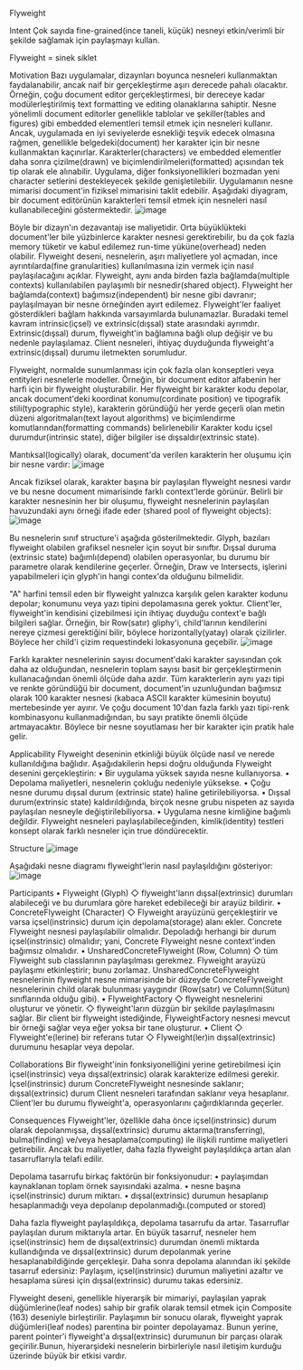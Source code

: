 Flyweight

Intent
Çok sayıda fine-grained(ince taneli, küçük) nesneyi etkin/verimli bir şekilde sağlamak için paylaşmayı kullan.

Flyweight = sinek siklet

Motivation
Bazı uygulamalar, dizaynları boyunca nesneleri kullanmaktan faydalanabilir, ancak naif bir gerçekleştirme aşırı derecede pahalı olacaktır.
Örneğin, çoğu document editor gerçekleştirmesi, bir dereceye kadar modülerleştirilmiş text formatting ve editing olanaklarına sahiptir.
Nesne yönelimli document editorler genellikle tablolar ve şekiller(tables and figures) gibi embedded elementleri temsil etmek için nesneleri kullanır.
Ancak, uygulamada en iyi seviyelerde esnekliği teşvik edecek olmasına rağmen, genellikle belgedeki(document) her karakter için bir nesne kullanmaktan kaçınırlar.
Karakterler(characters) ve embedded elementler daha sonra çizilme(drawn) ve biçimlendirilmeleri(formatted) açısından tek tip olarak ele alınabilir.
Uygulama, diğer fonksiyonellikleri bozmadan yeni character setlerini destekleyecek şekilde genişletilebilir.
Uygulamanın nesne mimarisi document'in fiziksel mimarisini taklit edebilir.
Aşağıdaki diyagram, bir document editörünün karakterleri temsil etmek için nesneleri nasıl kullanabileceğini göstermektedir.
![image](https://github.com/user-attachments/assets/9b3b6997-6c8a-440c-99c6-41be1da3b2ac)


Böyle bir dizayn'ın dezavantajı ise maliyetidir.
Orta büyüklükteki document'ler bile yüzbinlerce karakter nesnesi gerektirebilir, bu da çok fazla memory tüketir ve kabul edilemez run-time yüküne(overhead) neden olabilir.
Flyweight deseni, nesnelerin, aşırı maliyetlere yol açmadan, ince ayrıntılarda(fine granularities) kullanılmasına izin vermek için nasıl paylaşılacağını açıklar.
Flyweight, aynı anda birden fazla bağlamda(multiple contexts) kullanılabilen paylaşımlı bir nesnedir(shared object).
Flyweight her bağlamda(context) bağımsız(independent) bir nesne gibi davranır; paylaşılmayan bir nesne örneğinden ayırt edilemez.
Flyweight'ler faaliyet gösterdikleri bağlam hakkında varsayımlarda bulunamazlar.
Buradaki temel kavram intrinsic(içsel) ve extrinsic(dışsal) state arasındaki ayrımdır.
Extrinsic(dışsal) durum, flyweight'in bağlamına bağlı olup değişir ve bu nedenle paylaşılamaz.
Client nesneleri, ihtiyaç duyduğunda flyweight'a extrinsic(dışsal) durumu iletmekten sorumludur.

Flyweight, normalde sunumlanması için çok fazla olan konseptleri veya entityleri nesnelerle modeller. Örneğin, bir document editor alfabenin her harfi için bir flyweight oluşturabilir.
Her flyweight bir karakter kodu depolar, ancak document'deki koordinat konumu(cordinate position) ve tipografik stili(typographic style), karakterin göründüğü her yerde geçerli olan metin düzeni algoritmaları(text layout algorithms) ve biçimlendirme komutlarından(formatting commands) belirlenebilir
Karakter kodu içsel durumdur(intrinsic state), diğer bilgiler ise dışsaldır(extrinsic state).

Mantıksal(logically) olarak, document'da verilen karakterin her oluşumu için bir nesne vardır:
![image](https://github.com/user-attachments/assets/78d243df-37a7-4281-ac6b-f4470b7af272)


Ancak fiziksel olarak, karakter başına bir paylaşılan flyweight nesnesi vardır ve bu nesne document mimarisinde farklı context'lerde görünür.
Belirli bir karakter nesnesinin her bir oluşumu, flyweight nesnelerinin paylaşılan havuzundaki aynı örneği ifade eder (shared pool of flyweight objects):
![image](https://github.com/user-attachments/assets/aceb8147-77d9-4c53-a816-9c5b6cc6710a)



Bu nesnelerin sınıf structure'i aşağıda gösterilmektedir. Glyph, bazıları flyweight olabilen grafiksel nesneler için soyut bir sınıftır. Dışsal duruma (extrinsic state) bağımlı(depend) olabilen operasyonlar, bu durumu bir parametre olarak kendilerine geçerler.
Örneğin, Draw ve Intersects, işlerini yapabilmeleri için glyph'in hangi contex'da olduğunu bilmelidir.


"A" harfini temsil eden bir flyweight yalnızca karşılık gelen karakter kodunu depolar; konumunu veya yazı tipini depolamasına gerek yoktur. Client'ler, flyweight'in kendisini çizebilmesi için ihtiyaç duyduğu context'e bağlı bilgileri sağlar.
Örneğin, bir Row(satır) gliphy'i, child'larının kendilerini nereye çizmesi gerektiğini bilir, böylece horizontally(yatay) olarak çizilirler. Böylece her child'i çizim requestindeki lokasyonuna geçebilir.
![image](https://github.com/user-attachments/assets/291a72bb-3f1f-41ef-94b5-edfc109987eb)

Farklı karakter nesnelerinin sayısı document'daki karakter sayısından çok daha az olduğundan, nesnelerin toplam sayısı basit bir gerçekleştirmenin kullanacağından önemli ölçüde daha azdır.
Tüm karakterlerin aynı yazı tipi ve renkte göründüğü bir document, document'in uzunluğundan bağımsız olarak 100 karakter nesnesi (kabaca ASCII karakter kümesinin boyutu) mertebesinde yer ayırır.
Ve çoğu document 10'dan fazla farklı yazı tipi-renk kombinasyonu kullanmadığından, bu sayı pratikte önemli ölçüde artmayacaktır. Böylece bir nesne soyutlaması her bir karakter için pratik hale gelir.

Applicability
Flyweight deseninin etkinliği büyük ölçüde nasıl ve nerede kullanıldığına bağlıdır. Aşağıdakilerin hepsi doğru olduğunda Flyweight desenini gerçekleştirin:
• Bir uygulama yüksek sayıda nesne kullanıyorsa.
• Depolama maliyetleri, nesnelerin çokluğu nedeniyle yüksekse.
• Çoğu nesne durumu dışsal durum (extrinsic state) haline getirilebiliyorsa.
• Dışsal durum(extrinsic state) kaldırıldığında, birçok nesne grubu nispeten az sayıda paylaşılan nesneyle değiştirilebiliyorsa.
• Uygulama nesne kimliğine bağımlı değildir. Flyweight nesneleri paylaşılabileceğinden, kimlik(identity) testleri konsept olarak farklı nesneler için true döndürecektir.

Structure
![image](https://github.com/user-attachments/assets/068eca88-ea6e-4b61-a541-377857ac0c79)


Aşağıdaki nesne diagramı flyweight'lerin nasıl paylaşıldığını gösteriyor:
![image](https://github.com/user-attachments/assets/9ec89cd8-fe7b-4692-9170-35e1f2fa6eff)



Participants
• Flyweight (Glyph)
   ◇ flyweight'ların dışsal(extrinsic) durumları alabileceği ve bu durumlara göre hareket edebileceği bir arayüz bildirir.
• ConcreteFlyweight (Character)
   ◇ Flyweight arayüzünü gerçekleştirir ve varsa içsel(instrinsic) durum için depolama(storage) alanı ekler. Concrete Flyweight nesnesi paylaşılabilir olmalıdır. Depoladığı herhangi bir durum içsel(instrinsic) olmalıdır; yani, Concrete Flyweight nesne context'inden bağımsız olmalıdır.
• UnsharedConcreteFlyweight (Row, Column)
   ◇ tüm Flyweight sub classlarının paylaşılması gerekmez. Flyweight arayüzü paylaşımı etkinleştirir; bunu zorlamaz. UnsharedConcreteFlyweight nesnelerinin flyweight nesne mimarisinde bir düzeyde ConcreteFlyweight nesnelerinin child olarak bulunması yaygındır (Row(satır) ve Column(Sütun) sınıflarında olduğu gibi).
• FlyweightFactory
   ◇ flyweight nesnelerini oluşturur ve yönetir.
   ◇ flyweight'ların düzgün bir şekilde paylaşılmasını sağlar. Bir client bir flyweight istediğinde, FlyweightFactory nesnesi mevcut bir örneği sağlar veya eğer yoksa bir tane oluşturur.
• Client
   ◇ Flyweight'e(lerine) bir referans tutar
   ◇ Flyweight(ler)in dışsal(extrinsic) durumunu hesaplar veya depolar.

Collaborations
Bir flyweight'inin fonksiyonelliğini yerine getirebilmesi için içsel(instrinsic) veya dışsal(extrinsic) olarak karakterize edilmesi gerekir.
İçsel(instrinsic) durum ConcreteFlyweight nesnesinde saklanır; dışsal(extrinsic) durum Client nesneleri tarafından saklanır veya hesaplanır. Client'ler bu durumu flyweight'a, operasyonlarını çağırdıklarında geçerler.

Consequences
Flyweight'ler, özellikle daha önce içsel(instrinsic) durum olarak depolanmışsa, dışsal(extrinsic) durumu aktarma(transferring), bulma(finding) ve/veya hesaplama(computing) ile ilişkili runtime maliyetleri getirebilir.
Ancak bu maliyetler, daha fazla flyweight paylaşıldıkça artan alan tasarruflarıyla telafi edilir.

Depolama tasarrufu birkaç faktörün bir fonksiyonudur:
• paylaşımdan kaynaklanan toplam örnek sayısındaki azalma.
• nesne başına içsel(instrinsic) durum miktarı.
• dışsal(extrinsic) durumun hesaplanıp hesaplanmadığı veya depolanıp depolanmadığı.(computed or stored)

Daha fazla flyweight paylaşıldıkça, depolama tasarrufu da artar. Tasarruflar paylaşılan durum miktarıyla artar.
En büyük tasarruf, nesneler hem içsel(instrinsic) hem de dışsal(extrinsic) durumdan önemli miktarda kullandığında ve dışsal(extrinsic) durum depolanmak yerine hesaplanabildiğinde gerçekleşir.
Daha sonra depolama alanından iki şekilde tasarruf edersiniz: Paylaşım, içsel(instrinsic) durumun maliyetini azaltır ve hesaplama süresi için dışsal(extrinsic) durumu takas edersiniz.

Flyweight deseni, genellikle hiyerarşik bir mimariyi, paylaşılan yaprak düğümlerine(leaf nodes) sahip bir grafik olarak temsil etmek için Composite (163) deseniyle birleştirilir.
Paylaşımın bir sonucu olarak, flyweight yaprak düğümleri(leaf nodes) parentina bir pointer depolayamaz. Bunun yerine, parent pointer'i flyweight'a dışsal(extrinsic) durumunun bir parçası olarak geçirilir.Bunun, hiyerarşideki nesnelerin birbirleriyle nasıl iletişim kurduğu üzerinde büyük bir etkisi vardır.
